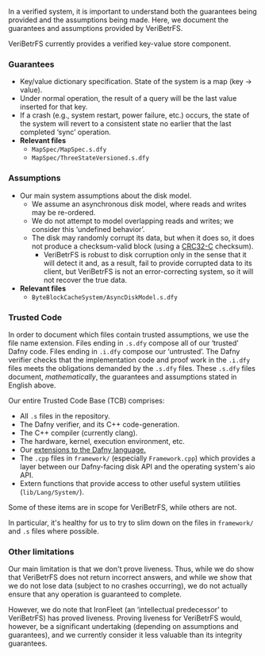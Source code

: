 In a verified system, it is important to understand both the guarantees being provided and the assumptions being made. Here, we document the guarantees and assumptions provided by VeriBetrFS.

VeriBetrFS currently provides a verified key-value store component.

### Guarantees

 * Key/value dictionary specification. State of the system is a map (key -> value).
 * Under normal operation, the result of a query will be the last value inserted for that key.
 * If a crash (e.g., system restart, power failure, etc.) occurs, the state of the system will revert to a consistent state no earlier that the last completed 	‘sync’ operation.
 * **Relevant files**
    * `MapSpec/MapSpec.s.dfy`
    * `MapSpec/ThreeStateVersioned.s.dfy`

### Assumptions

 * Our main system assumptions about the disk model.
   * We assume an asynchronous disk model, where reads and writes may be re-ordered.
   * We do not attempt to model overlapping reads and writes; we consider this ‘undefined behavior’.
   * The disk may randomly corrupt its data, but when it does so, it does not produce a checksum-valid block (using a [CRC32-C](https://en.wikipedia.org/wiki/Cyclic_redundancy_check) checksum).
     * VeriBetrFS is robust to disk corruption only in the sense that it will detect it and, as a result, fail to provide corrupted data to its client, but VeriBetrFS is not an error-correcting system, so it will not recover the true data.
 * **Relevant files**
    * `ByteBlockCacheSystem/AsyncDiskModel.s.dfy`

### Trusted Code

In order to document which files contain trusted assumptions, we use the file name extension. Files ending in `.s.dfy` compose all of our ‘trusted’ Dafny code. Files ending in `.i.dfy` compose our ‘untrusted’. The Dafny verifier checks that the implementation code and proof work in the `.i.dfy` files meets the obligations demanded by the `.s.dfy` files. These `.s.dfy` files document, _mathematically_, the guarantees and assumptions stated in English above.

Our entire Trusted Code Base (TCB) comprises:

 * All `.s` files in the repository.
 * The Dafny verifier, and its C++ code-generation.
 * The C++ compiler (currently clang).
 * The hardware, kernel, execution environment, etc.
 * Our [extensions to the Dafny language.](https://github.com/secure-foundations/dafny/tree/inout/Docs/Linear)
 * The `.cpp` files in `framework/` (especially `Framework.cpp`) which provides a layer between our Dafny-facing disk API and the operating system's aio API.
 * Extern functions that provide access to other useful system utilities (`lib/Lang/System/`).

Some of these items are in scope for VeriBetrFS, while others are not.

In particular, it's healthy for us to try to slim down on the files in `framework/` and `.s` files where possible.

### Other limitations

Our main limitation is that we don't prove liveness. Thus, while we do show that VeriBetrFS does not return incorrect answers, and while we show that we do not lose data (subject to no crashes occurring), we do not actually ensure that any operation is guaranteed to complete.

However, we do note that IronFleet (an ‘intellectual predecessor’ to VeriBetrFS) has proved liveness. Proving liveness for VeriBetrFS would, however, be a significant undertaking (depending on assumptions and guarantees), and we currently consider it less valuable than its integrity guarantees.

